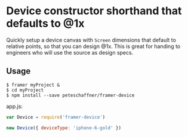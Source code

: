 
# Device constructor shorthand that defaults to @1x

Quickly setup a device canvas with `Screen` dimensions that default to relative
points, so that you can design @1x. This is great for handing to engineers who
will use the source as design specs.

## Usage
```shell
$ framer myProject &
$ cd myProject
$ npm install --save peteschaffner/framer-device
```

app.js:
```javascript
var Device = require('framer-device')

new Device({ deviceType: 'iphone-6-gold' })
```
